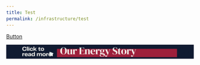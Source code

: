 ```yaml
---
title: Test
permalink: /infrastructure/test
---
```



[Button](/infrastructure/case-studies/resources#WMAnchor)





<a href="/infrastructure/case-studies/resources#WMAnchor" target="_blank"><img src="/images/infrastructure/constraints-and-challenges/image015.gif" ></a>

